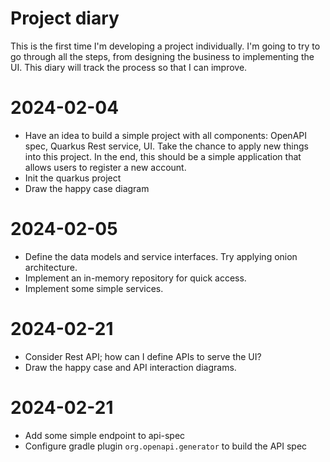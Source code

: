 # Project diary
This is the first time I'm developing a project individually.
I'm going to try to go through all the steps, from designing the business to implementing the UI.
This diary will track the process so that I can improve.

# 2024-02-04
- Have an idea to build a simple project with all components: OpenAPI spec, Quarkus Rest service, UI.
Take the chance to apply new things into this project.
In the end, this should be a simple application that allows users to register a new account.
- Init the quarkus project
- Draw the happy case diagram

# 2024-02-05
- Define the data models and service interfaces. Try applying onion architecture.
- Implement an in-memory repository for quick access.
- Implement some simple services.

# 2024-02-21
- Consider Rest API; how can I define APIs to serve the UI?
- Draw the happy case and API interaction diagrams.

# 2024-02-21
- Add some simple endpoint to api-spec
- Configure gradle plugin `org.openapi.generator` to build the API spec

